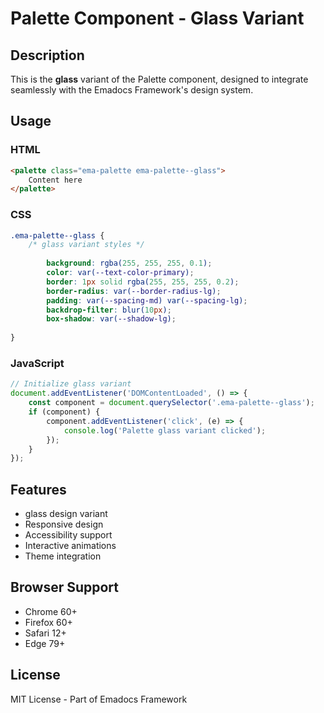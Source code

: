 # Palette Component - Glass Variant

## Description
This is the **glass** variant of the Palette component, designed to integrate seamlessly with the Emadocs Framework's design system.

## Usage

### HTML
```html
<palette class="ema-palette ema-palette--glass">
    Content here
</palette>
```

### CSS
```css
.ema-palette--glass {
    /* glass variant styles */
    
        background: rgba(255, 255, 255, 0.1);
        color: var(--text-color-primary);
        border: 1px solid rgba(255, 255, 255, 0.2);
        border-radius: var(--border-radius-lg);
        padding: var(--spacing-md) var(--spacing-lg);
        backdrop-filter: blur(10px);
        box-shadow: var(--shadow-lg);
    
}
```

### JavaScript
```javascript
// Initialize glass variant
document.addEventListener('DOMContentLoaded', () => {
    const component = document.querySelector('.ema-palette--glass');
    if (component) {
        component.addEventListener('click', (e) => {
            console.log('Palette glass variant clicked');
        });
    }
});
```

## Features
- glass design variant
- Responsive design
- Accessibility support
- Interactive animations
- Theme integration

## Browser Support
- Chrome 60+
- Firefox 60+
- Safari 12+
- Edge 79+

## License
MIT License - Part of Emadocs Framework
